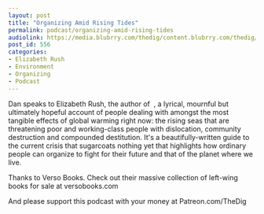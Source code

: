 ```yaml
---
layout: post
title: "Organizing Amid Rising Tides"
permalink: podcast/organizing-amid-rising-tides
audiolink: https://media.blubrry.com/thedig/content.blubrry.com/thedig/The_Dig_-_EP_144_-_Rush.mp3
post_id: 556
categories: 
- Elizabeth Rush
- Environment
- Organizing
- Podcast
---
```


Dan speaks to Elizabeth Rush, the author of 
, a lyrical, mournful but ultimately hopeful account of people dealing with amongst the most tangible effects of global warming right now: the rising seas that are threatening poor and working-class people with dislocation, community destruction and compounded destitution. It's a beautifully-written guide to the current crisis that sugarcoats nothing yet that highlights how ordinary people can organize to fight for their future and that of the planet where we live.

Thanks to Verso Books. Check out their massive collection of left-wing books for sale at versobooks.com

And please support this podcast with your money at Patreon.com/TheDig